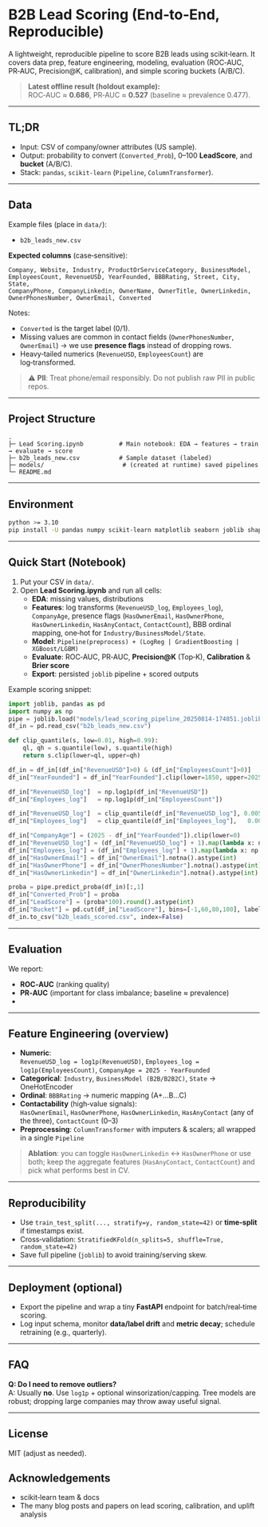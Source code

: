 # B2B Lead Scoring (End‑to‑End, Reproducible)

A lightweight, reproducible pipeline to score B2B leads using scikit‑learn.
It covers data prep, feature engineering, modeling, evaluation (ROC‑AUC, PR‑AUC, Precision@K, calibration), and simple scoring buckets (A/B/C).

> **Latest offline result (holdout example):**  
> ROC‑AUC ≈ **0.686**, PR‑AUC ≈ **0.527** (baseline ≈ prevalence 0.477).

---

## TL;DR
- Input: CSV of company/owner attributes (US sample).  
- Output: probability to convert (`Converted_Prob`), 0–100 **LeadScore**, and **bucket** (A/B/C).  
- Stack: `pandas`, `scikit‑learn` (`Pipeline`, `ColumnTransformer`).

---

## Data

Example files (place in `data/`):
- `b2b_leads_new.csv`

**Expected columns** (case‑sensitive):
```
Company, Website, Industry, ProductOrServiceCategory, BusinessModel,
EmployeesCount, RevenueUSD, YearFounded, BBBRating, Street, City, State,
CompanyPhone, CompanyLinkedin, OwnerName, OwnerTitle, OwnerLinkedin,
OwnerPhonesNumber, OwnerEmail, Converted
```
Notes:
- `Converted` is the target label (0/1).
- Missing values are common in contact fields (`OwnerPhonesNumber`, `OwnerEmail`) → we use **presence flags** instead of dropping rows.
- Heavy‑tailed numerics (`RevenueUSD`, `EmployeesCount`) are log‑transformed.

> ⚠️ **PII**: Treat phone/email responsibly. Do not publish raw PII in public repos.

---

## Project Structure
```
.
├─ Lead Scoring.ipynb          # Main notebook: EDA → features → train → evaluate → score
├─ b2b_leads_new.csv           # Sample dataset (labeled)
├─ models/                      # (created at runtime) saved pipelines
└─ README.md
```

---

## Environment

```bash
python >= 3.10
pip install -U pandas numpy scikit-learn matplotlib seaborn joblib shap
```

---

## Quick Start (Notebook)

1) Put your CSV in `data/`.  
2) Open **Lead Scoring.ipynb** and run all cells:
   - **EDA**: missing values, distributions
   - **Features**: log transforms (`RevenueUSD_log`, `Employees_log`), `CompanyAge`,
     presence flags (`HasOwnerEmail`, `HasOwnerPhone`, `HasOwnerLinkedin`, `HasAnyContact`, `ContactCount`),
     BBB ordinal mapping, one‑hot for `Industry/BusinessModel/State`.
   - **Model**: `Pipeline(preprocess) + (LogReg | GradientBoosting | XGBoost/LGBM)`
   - **Evaluate**: ROC‑AUC, PR‑AUC, **Precision@K** (Top‑K), **Calibration** & **Brier score**
   - **Export**: persisted `joblib` pipeline + scored outputs

Example scoring snippet:
```python
import joblib, pandas as pd
import numpy as np
pipe = joblib.load("models/lead_scoring_pipeline_20250814-174851.joblib")     # saved full pipeline
df_in = pd.read_csv("b2b_leads_new.csv")

def clip_quantile(s, low=0.01, high=0.99):
    ql, qh = s.quantile(low), s.quantile(high)
    return s.clip(lower=ql, upper=qh)

df_in = df_in[(df_in["RevenueUSD"]>0) & (df_in["EmployeesCount"]>0)]
df_in["YearFounded"] = df_in["YearFounded"].clip(lower=1850, upper=2025)

df_in["RevenueUSD_log"]  = np.log1p(df_in["RevenueUSD"])
df_in["Employees_log"]   = np.log1p(df_in["EmployeesCount"])

df_in["RevenueUSD_log"]  = clip_quantile(df_in["RevenueUSD_log"], 0.005, 0.995)
df_in["Employees_log"]   = clip_quantile(df_in["Employees_log"],   0.005, 0.995)

df_in["CompanyAge"] = (2025 - df_in["YearFounded"]).clip(lower=0)
df_in["RevenueUSD_log"] = (df_in["RevenueUSD_log"] + 1).map(lambda x: np.log1p(x))
df_in["Employees_log"] = (df_in["Employees_log"] + 1).map(lambda x: np.log1p(x))
df_in["HasOwnerEmail"] = df_in["OwnerEmail"].notna().astype(int)
df_in["HasOwnerPhone"] = df_in["OwnerPhonesNumber"].notna().astype(int)
df_in["HasOwnerLinkedin"] = df_in["OwnerLinkedin"].notna().astype(int)

proba = pipe.predict_proba(df_in)[:,1]
df_in["Converted_Prob"] = proba
df_in["LeadScore"] = (proba*100).round().astype(int)
df_in["Bucket"] = pd.cut(df_in["LeadScore"], bins=[-1,60,80,100], labels=["C","B","A"])
df_in.to_csv("b2b_leads_scored.csv", index=False)
```

---

## Evaluation

We report:
- **ROC‑AUC** (ranking quality)
- **PR‑AUC** (important for class imbalance; baseline ≈ prevalence)
- 
---

## Feature Engineering (overview)

- **Numeric**:  
  `RevenueUSD_log = log1p(RevenueUSD)`, `Employees_log = log1p(EmployeesCount)`, `CompanyAge = 2025 - YearFounded`  
- **Categorical**: `Industry`, `BusinessModel (B2B/B2B2C)`, `State` → OneHotEncoder
- **Ordinal**: `BBBRating` → numeric mapping (A+…B…C)
- **Contactability** (high‑value signals):  
  `HasOwnerEmail`, `HasOwnerPhone`, `HasOwnerLinkedin`, `HasAnyContact` (any of the three), `ContactCount` (0–3)
- **Preprocessing**: `ColumnTransformer` with imputers & scalers; all wrapped in a single `Pipeline`

> **Ablation**: you can toggle `HasOwnerLinkedin` ↔ `HasOwnerPhone` or use both; keep the aggregate features (`HasAnyContact`, `ContactCount`) and pick what performs best in CV.

---

## Reproducibility
- Use `train_test_split(..., stratify=y, random_state=42)` or **time‑split** if timestamps exist.
- Cross‑validation: `StratifiedKFold(n_splits=5, shuffle=True, random_state=42)`
- Save full pipeline (`joblib`) to avoid training/serving skew.

---

## Deployment (optional)
- Export the pipeline and wrap a tiny **FastAPI** endpoint for batch/real‑time scoring.  
- Log input schema, monitor **data/label drift** and **metric decay**; schedule retraining (e.g., quarterly).

---

## FAQ

**Q: Do I need to remove outliers?**  
A: Usually **no**. Use `log1p` + optional winsorization/capping. Tree models are robust; dropping large companies may throw away useful signal.

---

## License
MIT (adjust as needed).

## Acknowledgements
- scikit‑learn team & docs
- The many blog posts and papers on lead scoring, calibration, and uplift analysis
